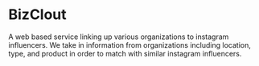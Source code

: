 # BizClout

A web based service linking up various organizations to instagram influencers. We take in information from organizations including location, type, and product in order to match with similar instagram influencers.
